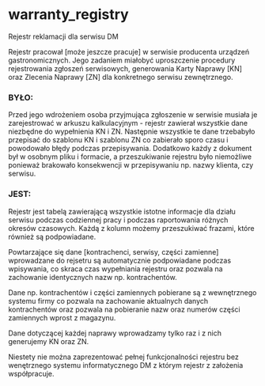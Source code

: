 # warranty_registry
Rejestr reklamacji dla serwisu DM

Rejestr pracował [może jeszcze pracuje] w serwisie producenta urządzeń 
gastronomicznych. 
Jego zadaniem miałobyć uproszczenie procedury rejestrowania zgłoszeń serwisowych,
generowania Karty Naprawy [KN] oraz Zlecenia Naprawy [ZN] dla konkretnego serwisu zewnętrznego.

### BYŁO: ###

Przed jego wdrożeniem osoba przyjmująca zgłoszenie w serwisie musiała je zarejestrować 
w arkuszu kalkulacyjnym - rejestr zawierał wszystkie dane niezbędne do wypełnienia 
KN i ZN.
Następnie wszystkie te dane trzebabyło przepisać do szablonu KN i szablonu ZN
co zabierało sporo czasu i powodowało błędy podczas przepisywania.
Dodatkowo każdy z dokument był w osobnym pliku i formacie, a przeszukiwanie
rejestru było niemożliwe ponieważ brakowało konsekwencji w przepisywaniu np.
nazwy klienta, czy serwisu.

### JEST: ###

Rejestr jest tabelą zawierającą wszystkie istotne informacje dla działu serwisu
podczas codziennej pracy i podczas raportowania różnych okresów czasowych.
Każdą z kolumn możemy przeszukiwać frazami, które również są podpowiadane.

Powtarzające się dane [kontrachenci, serwisy, części zamienne] wprowadzane do 
rejsetru są automatycznie podpowiadane podczas wpisywania, co skraca czas wypełniania
rejestru oraz pozwala na zachowanie identycznych nazw np. kontrachentów.

Dane np. kontrachentów i części zamiennych pobierane są z wewnętrznego systemu firmy
co pozwala na zachowanie aktualnych danych kontrachentów oraz pozwala na pobieranie
nazw oraz numerów części zamiennych wprost z magazynu.

Dane dotyczącej każdej naprawy wprowadzamy tylko raz i z nich generujemy KN oraz ZN.

Niestety nie można zaprezentować pełnej funkcjonalności rejestru bez wenętrznego systemu 
informatycznego DM z którym rejestr z założenia współpracuje.

